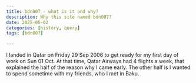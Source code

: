 ```yaml
---
title: bdn007 - what is it and why?
description: Why this site named bdn007?
date: 2025-05-02
categories: [history, query]
tags: [bdn007]

---
```


I landed in Qatar on Friday 29 Sep 2006 to get ready for my first day of work on Sun 01 Oct. At that time, Qatar Airways had 4 flights a week, that explained the half of the reason why I came early. The other half is I wanted to spend sometime with my friends, who I met in Baku. 


